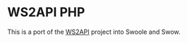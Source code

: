 # WS2API PHP

This is a port of the [WS2API](https://github.com/mevdschee/ws2api) project into
Swoole and Swow.
